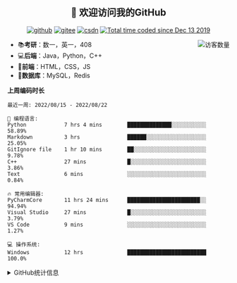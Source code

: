 <h2 align="center">👋 欢迎访问我的GitHub</h2>
<p align="center">
  <a href="https://github.com/eternidad33"><img src="https://img.shields.io/badge/GitHub-ff79c6" alt="github"></a>
  <a href="https://gitee.com/eternidad33"><img src="https://img.shields.io/badge/Gitee-fe7300" alt="gitee"></a>
  <a href="https://blog.csdn.net/qq_42907802"><img src="https://img.shields.io/badge/CSDN-cf000e" alt="csdn"></a>
  <a href="https://wakatime.com/@Tian"><img src="https://wakatime.com/badge/user/938325ad-aa1b-4e8a-8efd-04fff7660bd5.svg" alt="Total time coded since Dec 13 2019" /></a>
</p>

<img align='right' src="https://profile-counter.glitch.me/eternidad33/count.svg" alt="访客数量"/>

- 📚**考研**：数一，英一，408
- 💻**后端**：Java，Python，C++
- 📝**前端**：HTML，CSS，JS
- 💼**数据库**：MySQL，Redis

**上周编码时长**  

<!--START_SECTION:waka-->
```text
最近一周: 2022/08/15 - 2022/08/22

💬 编程语言: 
Python            7 hrs 4 mins        ██████████████░░░░░░░░░░░   58.89% 
Markdown          3 hrs               ██████░░░░░░░░░░░░░░░░░░░   25.05% 
GitIgnore file    1 hr 10 mins        ██░░░░░░░░░░░░░░░░░░░░░░░   9.78% 
C++               27 mins             █░░░░░░░░░░░░░░░░░░░░░░░░   3.86% 
Text              6 mins              ░░░░░░░░░░░░░░░░░░░░░░░░░   0.84%

🔥 常用编辑器: 
PyCharmCore       11 hrs 24 mins      ███████████████████████░░   94.94% 
Visual Studio     27 mins             █░░░░░░░░░░░░░░░░░░░░░░░░   3.79% 
VS Code           9 mins              ░░░░░░░░░░░░░░░░░░░░░░░░░   1.27%

💻 操作系统: 
Windows           12 hrs              █████████████████████████   100.0%

```


<!--END_SECTION:waka-->

<details>
<summary>GitHub统计信息</summary>

<br/>

> 动态太少，不好意思展示
> 
> 下面的GitHub统计信息是来自于[github-readme-stats](https://github.com/anuraghazra/github-readme-stats)项目，里边有[中文文档](https://github.com/anuraghazra/github-readme-stats/blob/master/readme_cn.md)

<a href="https://github.com/eternidad33/eternidad33">
  <img align="center" src="https://github-readme-stats.anuraghazra1.vercel.app/api?username=eternidad33&show_icons=true" />
</a>
</details>


